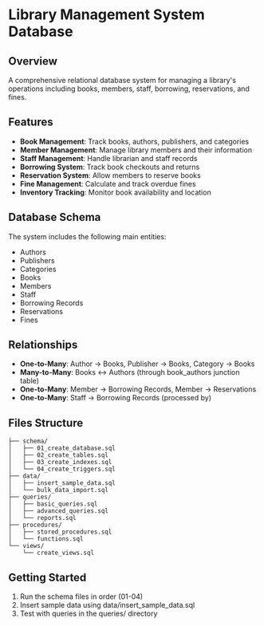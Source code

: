 # Library Management System Database

## Overview
A comprehensive relational database system for managing a library's operations including books, members, staff, borrowing, reservations, and fines.

## Features
- **Book Management**: Track books, authors, publishers, and categories
- **Member Management**: Manage library members and their information
- **Staff Management**: Handle librarian and staff records
- **Borrowing System**: Track book checkouts and returns
- **Reservation System**: Allow members to reserve books
- **Fine Management**: Calculate and track overdue fines
- **Inventory Tracking**: Monitor book availability and location

## Database Schema
The system includes the following main entities:
- Authors
- Publishers
- Categories
- Books
- Members
- Staff
- Borrowing Records
- Reservations
- Fines

## Relationships
- **One-to-Many**: Author → Books, Publisher → Books, Category → Books
- **Many-to-Many**: Books ↔ Authors (through book_authors junction table)
- **One-to-Many**: Member → Borrowing Records, Member → Reservations
- **One-to-Many**: Staff → Borrowing Records (processed by)

## Files Structure
```
├── schema/
│   ├── 01_create_database.sql
│   ├── 02_create_tables.sql
│   ├── 03_create_indexes.sql
│   └── 04_create_triggers.sql
├── data/
│   ├── insert_sample_data.sql
│   └── bulk_data_import.sql
├── queries/
│   ├── basic_queries.sql
│   ├── advanced_queries.sql
│   └── reports.sql
├── procedures/
│   ├── stored_procedures.sql
│   └── functions.sql
└── views/
    └── create_views.sql
```

## Getting Started
1. Run the schema files in order (01-04)
2. Insert sample data using data/insert_sample_data.sql
3. Test with queries in the queries/ directory